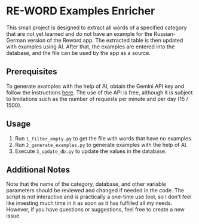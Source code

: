 # RE-WORD Examples Enricher
This small project is designed to extract all words of a specified category that are not yet learned and do not have an example for the Russian-German version of the Reword app. The extracted table is then updated with examples using AI. After that, the examples are entered into the database, and the file can be used by the app as a source.

## Prerequisites
To generate examples with the help of AI, obtain the Gemini API key and follow the instructions [here](https://ai.google.dev/gemini-api/docs/api-key#linuxmacos---bash). The use of the API is free, although it is subject to limitations such as the number of requests per minute and per day (15 / 1500).

## Usage
1. Run `1_filter_empty.py` to get the file with words that have no examples.
2. Run `2_generate_examples.py` to generate examples with the help of AI.
3. Execute `3_update_db.py` to update the values in the database.

## Additional Notes
Note that the name of the category, database, and other variable parameters should be reviewed and changed if needed in the code. The script is not interactive and is practically a one-time use tool, so I don't feel like investing much time in it as soon as it has fulfilled all my needs. However, if you have questions or suggestions, feel free to create a new issue.
